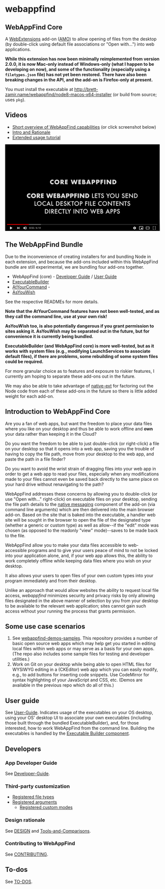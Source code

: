 # webappfind
<!-- TODO: Adapt the filetypes.json comments below after implementation -->

## WebAppFind Core

A [WebExtensions](https://developer.mozilla.org/en-US/Add-ons/WebExtensions)
add-on ([AMO](https://addons.mozilla.org/en-US/firefox/addon/webappfind/))
to allow opening of files from the desktop (by double-click using
default file associations or "Open with...") into web applications.

**While this extension has now been minimally reimplemented from version
2.0.0, it is now Mac-only instead of Windows-only (what I happen to be
developing on now), and some of the functionality (especially using
a `filetypes.json` file) has not yet been restored. There have also been
breaking changes in the API, and the add-on is Firefox-only at present.**

You must install the executable at <http://brett-zamir.name/webappfind/node8-macos-x64-installer>
(or build from source; uses `pkg`).

## Videos

- [Short overview of WebAppFind capabilities](./WebAppFind%20Quick%20Overview.mp4) (or click screenshot below)
- [Intro and Rationale](./WebAppFind-Intro-and-Rationale.mp4)
- [Extended usage tutorial](./WebAppFind%20Usage.mp4)

[![Short overview of WebAppFind capabilities embedded](./screenshots/waf-overview-screenshot1.png)](https://www.youtube.com/watch?v=2ysSAPKhDwQ&feature=youtu.be)

## The WebAppFind Bundle

Due to the inconvenience of creating installers for and bundling Node in
each extension, and because the add-ons included within this WebAppFind bundle
are still experimental, we are bundling four add-ons together.

- WebAppFind (core) - [Developer Guide](Developer-Guide.md) / [User Guide](./docs/User-Guide.md)
- [ExecutableBuilder](./executable-builder/README.md)
- [AtYourCommand](./atyourcommand/README.md) -
- [AsYouWish](./README-AsYouWish.md)

See the respective READMEs for more details.

**Note that the AtYourCommand features have not been well-tested, and as they
call the command line, use at your own risk!**

**AsYouWish too, is also potentially dangerous if you grant permission to
sites asking it. AsYouWish may be separated out in the future, but for
convenience it is currently being bundled.**

**ExecutableBuilder (and WebAppFind core) is more well-tested, but as it
works with system files (e.g., modifying LaunchServices to associate default
files), if there are problems, some rebuilding of some system files could
be required.**

For more granular choice as to features and exposure to riskier features, I
currently am hoping to separate these add-ons out in the future.

We may also be able to take advantage of
[native-ext](https://github.com/NiklasGollenstede/native-ext) for
factoring out the Node code from each of these add-ons in the future
so there is little added weight for each add-on.

## Introduction to WebAppFind Core

Are you a fan of web apps, but want the freedom to place your data files
where you like on your desktop and thus be able to work offline and **own**
your data rather than keeping it in the Cloud?

Do you want the freedom to be able to just double-click (or right-click)
a file on your desktop so that it opens into a web app, saving you the
trouble of having to copy the file path, move from your desktop to the
web app, and paste the path in a file finder?

Do you want to avoid the wrist strain of dragging files into
your web app in order to get a web app to read your files, especially
when any modifications made to your files cannot even be saved back directly
to the same place on your hard drive without renavigating to the path?

WebAppFind addresses these concerns by allowing you to double-click (or
use "Open with..." right-click) on executable files on your
desktop, sending the file path details to the [native messaging](https://developer.mozilla.org/en-US/Add-ons/WebExtensions/Native_messaging)
component of the add-on (via command line arguments) which are then
delivered into the main browser add-on.<!--
Todo: Reenable if supporting `filetypes.json`
which, if no site is hard-coded
in the request, checks for an *optional* `filetypes.json` file within the
same directory as the right-clicked file to determine more precise
handling (the file extension will be used to determine the type otherwise).
Based on what is chosen/found and in the addon's preferences,
-->
Based on the site that is baked into the executable,
a handler web site will be sought in the browser to open the file of the
designated type (whether a generic or custom type) as well as allow--if
the "edit" mode was chosen (as opposed to the readonly "view" mode)--saves
to be made back to the file.

WebAppFind allow you to make your data files accessible to web-accessible
programs and to give your users peace of mind to not be locked
into your application alone, and, if your web app allows this, the
ability to work completely offline while keeping data files where you
wish on your desktop.

It also allows your users to open files of your own custom types into
your program immediately and from their desktop<!-- , and intelligently,
using whatever file extension you prefer, even if the file extension
is a generic one such as "json" or "js" while your own data file
follows a particular format or schema-->.

Unlike an approach that would allow websites the ability to request
local file access, *webappfind* minimizes security and privacy risks
by only allowing files designated in the above manner of selection by you from
your desktop to be available to the relevant web application; sites cannot
gain such access without your running the process that grants permission.

## Some use case scenarios

1. See [webappfind-demos-samples](https://github.com/brettz9/webappfind-demos-samples).
    This repository provides a number of basic open source web apps which may
    help get you started in editing local files within web apps or may serve
    as a basis for your own apps. (The repo also includes some sample files for
    testing and developer utilities.)
1. Work on Git on your desktop while being able to open HTML files for
    WYSIWYG editing in a (CKEditor) web app which you can easily modify, e.g.,
    to add buttons for inserting code snippets. Use CodeMirror
    for syntax highlighting of your JavaScript and CSS, etc. (Demos are
    available in the previous repo which do all of this.)

## User guide

See [User-Guide](./docs/User-Guide). Indicates usage of the executables on your
OS desktop, using your OS' desktop UI to associate your own executables (including
those built through the bundled ExecutableBuilder), and, for those interested,
how to work WebAppFind from the command line. Building the executables is
handled by the [Executable Builder component](executable-builder/README.md).

## Developers

### App Developer Guide

See [Developer-Guide](./docs/Developer-Guide.md).<!-- Includes information on the
`filestypes.json` file format.-->

### Third-party customization

- [Registered file types](./docs/Registered-file-types.md)
- [Registered arguments](./docs/Registered-arguments.md)
    - [Registered custom modes](./docs/Registered-custom-modes.md)

### Design rationale

See [DESIGN](./docs/DESIGN.md) and [Tools-and-Comparisons](./docs/Tools-and-Comparisons).

### Contributing to WebAppFind

See [CONTRIBUTING](./docs/CONTRIBUTING.md).

## To-dos

See [TO-DOS](./docs/TO-DOS.md).
